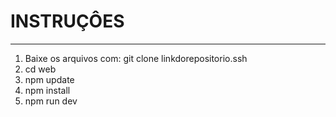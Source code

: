 <h1>INSTRUÇÔES</h1>
<hr>
<ol>
  <li>
    Baixe os arquivos com: git clone linkdorepositorio.ssh
  </li>
  <li>
    cd web
  </li>
  <li>
    npm update
  </li>
  <li>
    npm install
  </li>
  <li>
    npm run dev
  </li>
</ol>
